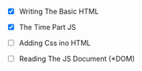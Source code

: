 - [x] Writing The Basic HTML

- [x] The Time Part JS

- [ ] Adding Css ino HTML


- [ ] Reading The JS Document (*DOM)